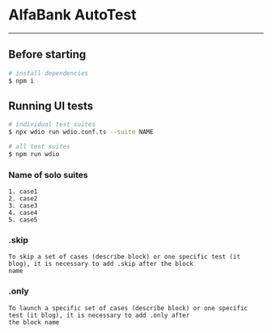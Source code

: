 # AlfaBank AutoTest

____

## Before starting

``` bash
# install dependencies
$ npm i
```

## Running UI tests

``` bash
# individual test suites
$ npx wdio run wdio.conf.ts --suite NAME
```

``` bash
# all test suites
$ npm run wdio
```

### Name of solo suites

```
1. case1
2. case2
3. case3
4. case4
5. case5
```

### .skip

```
To skip a set of cases (describe block) or one specific test (it blog), it is necessary to add .skip after the block 
name
```

### .only

```
To launch a specific set of cases (describe block) or one specific test (it blog), it is necessary to add .only after 
the block name
```
